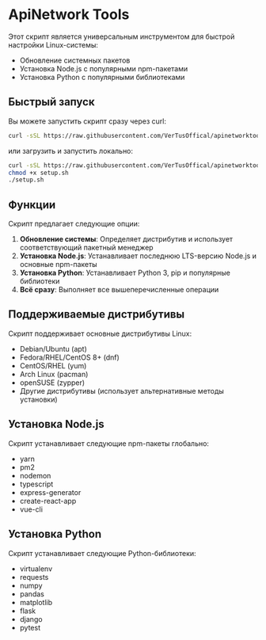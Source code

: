 # ApiNetwork Tools

Этот скрипт является универсальным инструментом для быстрой настройки Linux-системы:
- Обновление системных пакетов
- Установка Node.js с популярными npm-пакетами
- Установка Python с популярными библиотеками

## Быстрый запуск

Вы можете запустить скрипт сразу через curl:

```bash
curl -sSL https://raw.githubusercontent.com/VerTusOffical/apinetworktools/main/setup.sh | bash
```

или загрузить и запустить локально:

```bash
curl -sSL https://raw.githubusercontent.com/VerTusOffical/apinetworktools/main/setup.sh -o setup.sh
chmod +x setup.sh
./setup.sh
```

## Функции

Скрипт предлагает следующие опции:

1. **Обновление системы**: Определяет дистрибутив и использует соответствующий пакетный менеджер
2. **Установка Node.js**: Устанавливает последнюю LTS-версию Node.js и основные npm-пакеты
3. **Установка Python**: Устанавливает Python 3, pip и популярные библиотеки
4. **Всё сразу**: Выполняет все вышеперечисленные операции

## Поддерживаемые дистрибутивы

Скрипт поддерживает основные дистрибутивы Linux:
- Debian/Ubuntu (apt)
- Fedora/RHEL/CentOS 8+ (dnf)
- CentOS/RHEL (yum)
- Arch Linux (pacman)
- openSUSE (zypper)
- Другие дистрибутивы (использует альтернативные методы установки)

## Установка Node.js

Скрипт устанавливает следующие npm-пакеты глобально:
- yarn
- pm2
- nodemon
- typescript
- express-generator
- create-react-app
- vue-cli

## Установка Python

Скрипт устанавливает следующие Python-библиотеки:
- virtualenv
- requests
- numpy
- pandas
- matplotlib
- flask
- django
- pytest 
